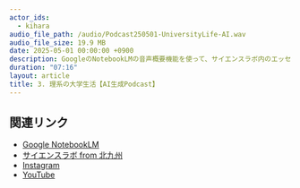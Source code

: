 ```yaml
---
actor_ids:
  - kihara
audio_file_path: /audio/Podcast250501-UniversityLife-AI.wav
audio_file_size: 19.9 MB
date: 2025-05-01 00:00:00 +0900
description: GoogleのNotebookLMの音声概要機能を使って、サイエンスラボ内のエッセイ「理系の大学生活」のPodcastを生成してもらいました。理系の大学に進んだ場合の大学生活の様子がよくわかると思います。ぜひ聞いてみてください。　
duration: "07:16"
layout: article
title: 3. 理系の大学生活【AI生成Podcast】
---
```


## 関連リンク

- [Google NotebookLM](https://notebooklm.google/)
- [サイエンスラボ from 北九州](https://www.kitakyusciencegirl.org)
- [Instagram](https://www.instagram.com/kitakyusciencegirl/)
- [YouTube](https://www.youtube.com/channel/UC7yCsLnSDirUO5hfbjijETQ)
